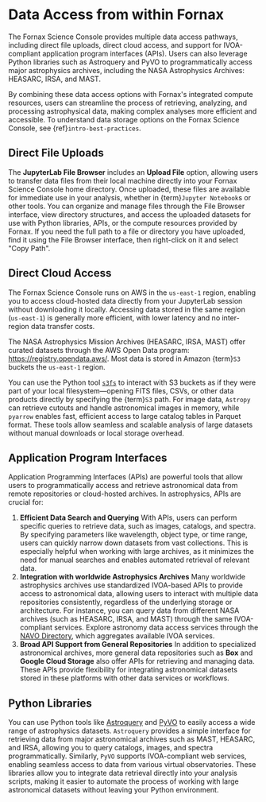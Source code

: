 # Data Access from within Fornax

The Fornax Science Console provides multiple data access pathways, including direct file uploads, direct cloud access, and support for IVOA-compliant application program interfaces (APIs).
Users can also leverage Python libraries such as Astroquery and PyVO to programmatically access major astrophysics archives, including the NASA Astrophysics Archives: HEASARC, IRSA, and MAST.

By combining these data access options with Fornax's integrated compute resources, users can streamline the process of retrieving, analyzing, and processing astrophysical data, making complex analyses more efficient and accessible.
To understand data storage options on the Fornax Science Console, see {ref}`intro-best-practices`.

## Direct File Uploads

The **JupyterLab File Browser** includes an **Upload File** option, allowing users to transfer data files from their local machine directly into your Fornax Science Console home directory.
Once uploaded, these files are available for immediate use in your analysis, whether in {term}`Jupyter Notebook`s or other tools.
You can organize and manage files through the File Browser interface, view directory structures, and access the uploaded datasets for use with Python libraries, APIs, or the compute resources provided by Fornax.
If you need the full path to a file or directory you have uploaded, find it using the File Browser interface, then right-click on it and select "Copy Path".

## Direct Cloud Access

The Fornax Science Console runs on AWS in the `us-east-1` region, enabling you to access cloud-hosted data directly from your JupyterLab session without downloading it locally.
Accessing data stored in the same region (`us-east-1`) is generally more efficient, with lower latency and no inter-region data transfer costs.

The NASA Astrophysics Mission Archives (HEASARC, IRSA, MAST) offer curated datasets through the AWS Open Data program: https://registry.opendata.aws/.
Most data is stored in Amazon {term}`S3` buckets the `us-east-1` region.

You can use the Python tool [`s3fs`](https://s3fs.readthedocs.io/) to interact with S3 buckets as if they were part of your local filesystem—opening FITS files, CSVs, or other data products directly by specifying the {term}`S3` path.
For image data, `Astropy` can retrieve cutouts and handle astronomical images in memory, while `pyarrow` enables fast, efficient access to large catalog tables in Parquet format.
These tools allow seamless and scalable analysis of large datasets without manual downloads or local storage overhead.

## Application Program Interfaces

Application Programming Interfaces (APIs) are powerful tools that allow users to programmatically access and retrieve astronomical data from remote repositories or cloud-hosted archives.
In astrophysics, APIs are crucial for:

1.  **Efficient Data Search and Querying**
    With APIs, users can perform specific queries to retrieve data, such as images, catalogs, and spectra.
    By specifying parameters like wavelength, object type, or time range, users can quickly narrow down datasets from vast collections.
    This is especially helpful when working with large archives, as it minimizes the need for manual searches and enables automated retrieval of relevant data.
2.  **Integration with worldwide Astrophysics Archives**
    Many worldwide astrophysics archives use standardized IVOA-based APIs to provide access to astronomical data, allowing users to interact with multiple data repositories consistently, regardless of the underlying storage or architecture.
    For instance, you can query data from different NASA archives (such as HEASARC, IRSA, and MAST) through the same IVOA-compliant services.
    Explore astronomy data access services through the [NAVO Directory](https://vao.stsci.edu/directory/keywordsearch.aspx), which aggregates available IVOA services.
3.  **Broad API Support from General Repositories**
    In addition to specialized astronomical archives, more general data repositories such as **Box** and **Google Cloud Storage** also offer APIs for retrieving and managing data.
    These APIs provide flexibility for integrating astronomical datasets stored in these platforms with other data services or workflows.

## Python Libraries

You can use Python tools like [Astroquery](https://astroquery.readthedocs.io/en/latest/) and [PyVO](https://pyvo.readthedocs.io/en/latest/) to easily access a wide range of astrophysics datasets.
`Astroquery` provides a simple interface for retrieving data from major astronomical archives such as MAST, HEASARC, and IRSA, allowing you to query catalogs, images, and spectra programmatically.
Similarly, `PyVO` supports IVOA-compliant web services, enabling seamless access to data from various virtual observatories.
These libraries allow you to integrate data retrieval directly into your analysis scripts, making it easier to automate the process of working with large astronomical datasets without leaving your Python environment.
